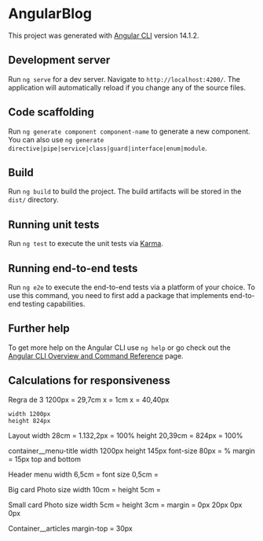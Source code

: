 # AngularBlog

This project was generated with [Angular CLI](https://github.com/angular/angular-cli) version 14.1.2.

## Development server

Run `ng serve` for a dev server. Navigate to `http://localhost:4200/`. The application will automatically reload if you change any of the source files.

## Code scaffolding

Run `ng generate component component-name` to generate a new component. You can also use `ng generate directive|pipe|service|class|guard|interface|enum|module`.

## Build

Run `ng build` to build the project. The build artifacts will be stored in the `dist/` directory.

## Running unit tests

Run `ng test` to execute the unit tests via [Karma](https://karma-runner.github.io).

## Running end-to-end tests

Run `ng e2e` to execute the end-to-end tests via a platform of your choice. To use this command, you need to first add a package that implements end-to-end testing capabilities.

## Further help

To get more help on the Angular CLI use `ng help` or go check out the [Angular CLI Overview and Command Reference](https://angular.io/cli) page.

## Calculations for responsiveness
Regra de 3
    1200px = 29,7cm
    x       =   1cm
    x = 40,40px

    width 1200px
    height 824px

Layout
    width 28cm = 1.132,2px = 100%
    height 20,39cm = 824px = 100%

container__menu-title
    width 1200px
    height 145px
    font-size 80px = %
    margin = 15px top and bottom

Header 
    menu width 6,5cm =
    font size 0,5cm = 

Big card
Photo size
    width 10cm = 
    height 5cm = 

Small card
Photo size
    width 5cm = 
    height 3cm = 
    margin = 0px 20px 0px 0px

Container__articles
    margin-top = 30px